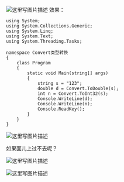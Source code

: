 ﻿![这里写图片描述](https://imgconvert.csdnimg.cn/aHR0cDovL2ltZy5ibG9nLmNzZG4ubmV0LzIwMTYwMTI3MDgxMjA1NTE1?x-oss-process=image/format,png)
效果：

```
using System;
using System.Collections.Generic;
using System.Linq;
using System.Text;
using System.Threading.Tasks;

namespace Convert类型转换
{
    class Program
    {
        static void Main(string[] args)
        {
            string s = "123";
            double d = Convert.ToDouble(s);
            int n = Convert.ToInt32(s);
            Console.WriteLine(d);
            Console.WriteLine(n);
            Console.ReadKey();
        }
    }
}

```
![这里写图片描述](https://imgconvert.csdnimg.cn/aHR0cDovL2ltZy5ibG9nLmNzZG4ubmV0LzIwMTYwMTI3MDgxMzE5MTA4?x-oss-process=image/format,png)

如果面儿上过不去呢？

![这里写图片描述](https://imgconvert.csdnimg.cn/aHR0cDovL2ltZy5ibG9nLmNzZG4ubmV0LzIwMTYwMTI3MDgxNDI4OTIw?x-oss-process=image/format,png)

![这里写图片描述](https://imgconvert.csdnimg.cn/aHR0cDovL2ltZy5ibG9nLmNzZG4ubmV0LzIwMTYwMTI3MDgxNTI3NDM2?x-oss-process=image/format,png)
